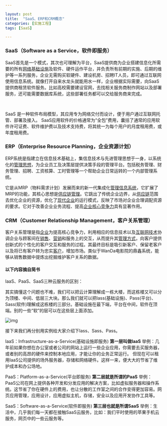 ```yaml
---

layout: post
title:  "SaaS、ERP和CRM概念"
categories: [实施工程]
tags: [SaaS]

---
```


###  SaaS（Software as a Service，软件即服务）

​	SaaS首先是一个模式，其次也可理解为平台，SaaS提供商为企业搭建信息化所需要的所有[网络基础设施](https://baike.baidu.com/item/网络基础设施/5183560)及软件、硬件运作平台，并负责所有前期的实施、后期的维护等一系列服务，企业无需购买软硬件、建设机房、招聘IT人员，即可通过互联网使用信息系统。就像打开自来水龙头就能用水一样，企业根据实际需要，向SaaS提供商租赁软件服务。比如高校需要建设官网，去找相关服务商制作网站以及部署服务，还可能需要数据库系统，这些部署任务都可以交给服务商来完成。  

​    



  SaaS 是一种软件布局模型，其应用专为网络交付而设计，便于用户通过互联网托管、部署及接入。 SaaS应用软件的价格通常为“全包”费用，囊括了通常的应用软件许可证费、软件维护费以及技术支持费，将其统一为每个用户的月度租用费，或年度租用费。

  





###  ERP（Enterprise Resource Planning，企业资源计划）

ERP系统是指建立在信息技术基础上，集信息技术与先进管理思想于一身，以系统化的[管理思想](https://baike.baidu.com/item/管理思想/2555826)，为企业员工及决策层提供决策手段的管理平台。包括税务管理、财务管理、招聘、工资核算、工时管理等一个帮助企业日常运转的一个内部管理系统。

  



它是从MRP（物料需求计划）发展而来的新一代集成化[管理信息系统](https://baike.baidu.com/item/管理信息系统/85339)，它扩展了MRP的功能，其核心思想是[供应链管理](https://baike.baidu.com/item/供应链管理/1020)。它跳出了传统企业边界，从[供应链](https://baike.baidu.com/item/供应链/139061)范围去优化企业的资源，优化了[现代企业](https://baike.baidu.com/item/现代企业/6525576)的运行模式，反映了市场对企业合理调配资源的要求。它对于改善企业业务流程、提高[企业核心竞争力](https://baike.baidu.com/item/企业核心竞争力/9432862)具有显著作用。  

  



  



###  CRM（Customer Relationship Management，客户关系管理）

客户关系管理是指[企业](https://baike.baidu.com/item/企业/707680)为提高核心竞争力，利用相应的信息技术以及[互联网技术](https://baike.baidu.com/item/互联网技术/617749)协调企业与顾客间在[销售](https://baike.baidu.com/item/销售/239410)、[营销](https://baike.baidu.com/item/营销/150434)和服务上的交互，从而提升其[管理方式](https://baike.baidu.com/item/管理方式/260899)，向客户提供创新式的个性化的客户交互和服务的过程。其最终目标是吸引新客户、保留老客户以及将已有客户转为忠实[客户](https://baike.baidu.com/item/客户/1598984)，增加市场。类似于WanDa电影院的鼎鑫系统，能够从销售数据中提炼出挖掘维护客户关系的数据。   





####  以下内容摘自简书

IaaS、PaaS、SaaS三种云服务的区别：  



其实搞懂这个问题也不难，我们可以把云计算理解成一栋大楼，而这栋楼又可以分为顶楼、中间、低层三大块。那么我们就可以把Iass(基础设施)、Pass(平台)、Sass(软件)理解成这栋楼的三部分。基础设施在最下端，平台在中间，软件在顶端。别的一些“软”的层可以在这些层上面添加。



![img](https:////upload-images.jianshu.io/upload_images/442158-40a7ebd26a6dbe21.jpg?imageMogr2/auto-orient/strip|imageView2/2/w/500/format/webp)

接下来我们再分别用实例给大家介绍下Iass、Sass、Pass。  



 IaaS：Infrastructure-as-a-Service(基础设施即服务)
 **第一层叫做IaaS**
 举例：几年前如果你想在办公室或者公司的网站上运行一些企业应用，你需要去买服务器，或者别的高昂的硬件来控制本地应用，才能让你的业务正常运行。
 但现在可以租用IaaS公司提供的场外服务器，存储和网络硬件。这样一来，便大大的节省了维护成本和办公场地。  



 PaaS：Platform-as-a-Service(平台即服务)
 **第二层就是所谓的PaaS**
 举例： PaaS公司在网上提供各种开发和分发应用的解决方案，比如虚拟服务器和操作系统。这节省了你在硬件上的费用，也让分散的工作室之间的合作变得更加容易。网页应用管理，应用设计，应用虚拟主机，存储，安全以及应用开发协作工具等。  



 SaaS：Software-as-a-Service(软件即服务)
 **第三层也就是所谓SaaS**
 举例：生活中，几乎我们每一天都在接触SaaS云服务，比如：我们平时使用的苹果手机云服务，网页中的一些云服务等。



